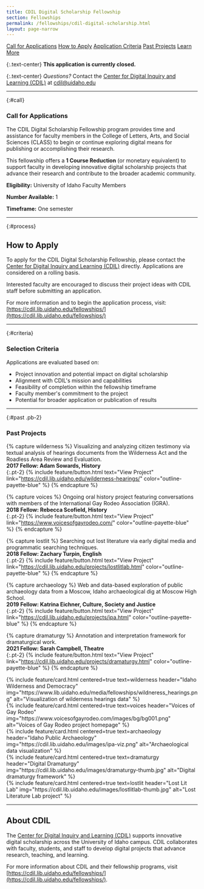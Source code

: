 ```yaml
---
title: CDIL Digital Scholarship Fellowship
section: Fellowships
permalink: /fellowships/cdil-digital-scholarship.html
layout: page-narrow
---
```


<div class="text-center mb-2 pt-3">
    <a href="#call" class="btn btn-secondary btn-sm my-2 mx-1">Call for Applications</a>
    <a href="#process" class="btn btn-secondary btn-sm my-2 mx-1">How to Apply</a>
    <a href="#criteria" class="btn btn-secondary btn-sm my-2 mx-1">Application Criteria</a>
    <a href="#past" class="btn btn-secondary btn-sm my-2 mx-1">Past Projects</a>
    <a href="https://cdil.lib.uidaho.edu/fellowships/" class="btn btn-info my-2 mx-1"><span class="fas fa-external-link-alt"></span> Learn More</a>
</div>

{:.text-center}
**This application is currently closed.**

{:.text-center}
*Questions?* Contact the [Center for Digital Inquiry and Learning (CDIL)](https://cdil.lib.uidaho.edu/) at [cdil@uidaho.edu](mailto:cdil@uidaho.edu)

---

{:#call}
### Call for Applications

The CDIL Digital Scholarship Fellowship program provides time and assistance for faculty members in the College of Letters, Arts, and Social Sciences (CLASS) to begin or continue exploring digital means for publishing or accomplishing their research.

This fellowship offers a **1 Course Reduction** (or monetary equivalent) to support faculty in developing innovative digital scholarship projects that advance their research and contribute to the broader academic community.

**Eligibility:** University of Idaho Faculty Members

**Number Available:** 1

**Timeframe:** One semester

---

{:#process}
## How to Apply

To apply for the CDIL Digital Scholarship Fellowship, please contact the [Center for Digital Inquiry and Learning (CDIL)](https://cdil.lib.uidaho.edu/) directly. Applications are considered on a rolling basis.

Interested faculty are encouraged to discuss their project ideas with CDIL staff before submitting an application.

For more information and to begin the application process, visit: [https://cdil.lib.uidaho.edu/fellowships/](https://cdil.lib.uidaho.edu/fellowships/)

---

{:#criteria}
### Selection Criteria

Applications are evaluated based on:

- Project innovation and potential impact on digital scholarship
- Alignment with CDIL's mission and capabilities
- Feasibility of completion within the fellowship timeframe
- Faculty member's commitment to the project
- Potential for broader application or publication of results

---

{:#past .pb-2}
### Past Projects

{% capture wilderness %}
Visualizing and analyzing citizen testimony via textual analysis of hearings documents from the Wilderness Act and the Roadless Area Review and Evaluation.
<br>
**2017 Fellow: Adam Sowards, History**
<br>
{:.pt-2}
{% include feature/button.html text="View Project" link="https://cdil.lib.uidaho.edu/wilderness-hearings/" color="outline-payette-blue" %}
{% endcapture %}

{% capture voices %}
Ongoing oral history project featuring conversations with members of the International Gay Rodeo Association (IGRA).
<br>
**2018 Fellow: Rebecca Scofield, History**
<br>
{:.pt-2}
{% include feature/button.html text="View Project" link="https://www.voicesofgayrodeo.com/" color="outline-payette-blue" %}
{% endcapture %}

{% capture lostlit %}
Searching out lost literature via early digital media and programmatic searching techniques.
<br>
**2018 Fellow: Zachary Turpin, English**
<br>
{:.pt-2}
{% include feature/button.html text="View Project" link="https://cdil.lib.uidaho.edu/projects/lostlitlab.html" color="outline-payette-blue" %}
{% endcapture %}

{% capture archaeology %}
Web and data-based exploration of public archaeology data from a Moscow, Idaho archaeological dig at Moscow High School.
<br>
**2019 Fellow: Katrina Eichner, Culture, Society and Justice**
<br>
{:.pt-2}
{% include feature/button.html text="View Project" link="https://cdil.lib.uidaho.edu/projects/ipa.html" color="outline-payette-blue" %}
{% endcapture %}

{% capture dramaturgy %}
Annotation and interpretation framework for dramaturgical work.
<br>
**2021 Fellow: Sarah Campbell, Theatre**
<br>
{:.pt-2}
{% include feature/button.html text="View Project" link="https://cdil.lib.uidaho.edu/projects/dramaturgy.html" color="outline-payette-blue" %}
{% endcapture %}

<div class="row justify-content-center">
<div class="col-md-6">
{% include feature/card.html centered=true text=wilderness header="Idaho Wilderness and Democracy" img="https://www.lib.uidaho.edu/media/fellowships/wildneress_hearings.png" alt="Visualization of wilderness hearings data" %}
</div>
<div class="col-md-6">
{% include feature/card.html centered=true text=voices header="Voices of Gay Rodeo" img="https://www.voicesofgayrodeo.com/images/bg/bg001.png" alt="Voices of Gay Rodeo project homepage" %}
</div>
<div class="col-md-6">
{% include feature/card.html centered=true text=archaeology header="Idaho Public Archaeology" img="https://cdil.lib.uidaho.edu/images/ipa-viz.png" alt="Archaeological data visualization" %}
</div>
<div class="col-md-6">
{% include feature/card.html centered=true text=dramaturgy header="Digital Dramaturgy" img="https://cdil.lib.uidaho.edu/images/dramaturgy-thumb.jpg" alt="Digital dramaturgy framework" %}
</div>
<div class="col-md-6">
{% include feature/card.html centered=true text=lostlit header="Lost Lit Lab" img="https://cdil.lib.uidaho.edu/images/lostlitlab-thumb.jpg" alt="Lost Literature Lab project" %}
</div>
</div>

---

## About CDIL

The [Center for Digital Inquiry and Learning (CDIL)](https://cdil.lib.uidaho.edu/) supports innovative digital scholarship across the University of Idaho campus. CDIL collaborates with faculty, students, and staff to develop digital projects that advance research, teaching, and learning.

For more information about CDIL and their fellowship programs, visit [https://cdil.lib.uidaho.edu/fellowships/](https://cdil.lib.uidaho.edu/fellowships/).